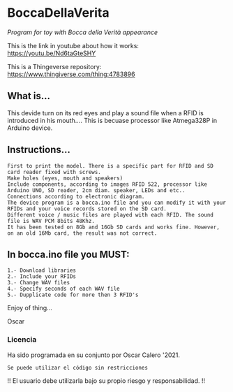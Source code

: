 # BoccaDellaVerita

_Program for toy with Bocca della Verità appearance_

This is the link in youtube about how it works:  https://youtu.be/Nd6taGteSHY

This is a Thingeverse repository: https://www.thingiverse.com/thing:4783896

## What is...
This devide turn on its red eyes and play a sound file when a RFID is introduced in his mouth.... This is becuase processor like Atmega328P in Arduino device. 

## Instructions...

```
First to print the model. There is a specific part for RFID and SD card reader fixed with screws.
Make holes (eyes, mouth and speakers)
Include components, according to images RFID 522, processor like Arduino UNO, SD reader, 2cm diam. speaker, LEDs and etc..
Connections according to electronic diagram.
The device program is a bocca.ino file and you can modify it with your RFIDs and your voice records stored on the SD card.
Different voice / music files are played with each RFID. The sound file is WAV PCM 8bits 48Khz.
It has been tested on 8Gb and 16Gb SD cards and works fine. However, on an old 16Mb card, the result was not correct.
```

## In bocca.ino file you MUST:
```
1.- Download libraries
2.- Include your RFIDs
3.- Change WAV files
4.- Specify seconds of each WAV file
5.- Dupplicate code for more then 3 RFID's
```

Enjoy of thing...

Oscar


### Licencia

Ha sido programada en su conjunto por Oscar Calero '2021.
```
Se puede utilizar el código sin restricciones 
```
!! El usuario debe utilizarla bajo su propio riesgo y responsabilidad. !!

